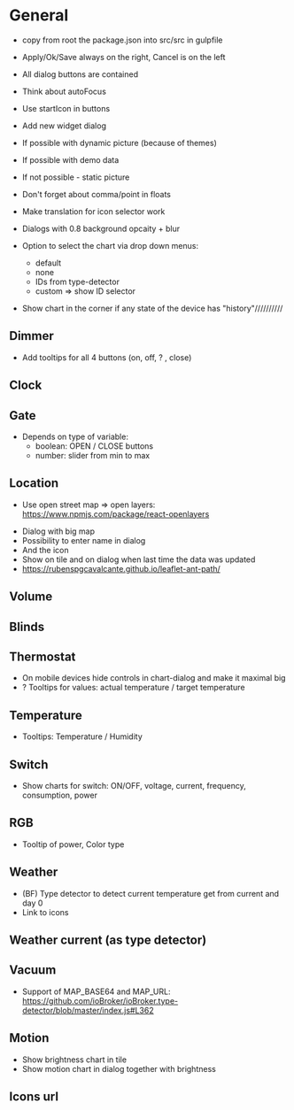 # General
- copy from root the package.json into src/src in gulpfile
- Apply/Ok/Save always on the right, Cancel is on the left
- All dialog buttons are contained
- Think about autoFocus
- Use startIcon in buttons

- Add new widget dialog
 - If possible with dynamic picture (because of themes)
 - If possible with demo data
 - If not possible - static picture

- Don't forget about comma/point in floats

- Make translation for icon selector work

- Dialogs with 0.8 background opcaity + blur

- Option to select the chart via drop down menus:
    - default
    - none
    - IDs from type-detector
    - custom => show ID selector

<!-- - Collect all IDs and give it in "objs" as array -->
- Show chart in the corner if any state of the device has "history"//////////

## Dimmer
- Add tooltips for all 4 buttons (on, off, ? , close)

## Clock

## Gate
- Depends on type of variable: 
  - boolean: OPEN / CLOSE buttons
  - number: slider from min to max

## Location
- Use open street map => open layers: https://www.npmjs.com/package/react-openlayers
<!-- - Double tile -->
- Dialog with big map
- Possibility to enter name in dialog
- And the icon
- Show on tile and on dialog when last time the data was updated
- https://rubenspgcavalcante.github.io/leaflet-ant-path/

## Volume

## Blinds
## Thermostat
- On mobile devices hide controls in chart-dialog and make it maximal big
- ? Tooltips for values: actual temperature / target temperature

## Temperature
- Tooltips: Temperature / Humidity

## Switch
- Show charts for switch: ON/OFF, voltage, current, frequency, consumption, power

## RGB
- Tooltip of power, Color type

## Weather
- (BF) Type detector to detect current temperature get from current and day 0
- Link to icons

## Weather current (as type detector)

## Vacuum
<!-- - Water + Waste  -->
<!-- - Add icons for battery, water and waste -->
- Support of MAP_BASE64 and MAP_URL: https://github.com/ioBroker/ioBroker.type-detector/blob/master/index.js#L362

## Motion
- Show brightness chart in tile
- Show motion chart in dialog together with brightness

## Icons url


